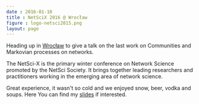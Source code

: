 ```yaml
---
date : 2016-01-10
title : NetSciX 2016 @ Wrocław
figure : logo-netsci2015.png
layout: page
---
```


Heading up in [Wrocław](http://netsci-x.net)
 to give a talk on the last work on Communities and
Markovian processes on networks.

The NetSci-X is the primary winter conference on Network Science promoted by the NetSci Society. It brings together leading researchers and practitioners working in the emerging area of network science.

Great experience, it wasn't so cold and we enjoyed snow, beer, vodka and soups.
Here You can find my [slides](/files/talk-netscix-2016.pdf) if
interested.

